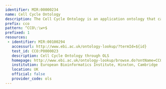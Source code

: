 ```yaml
---
identifier: MIR:00000234
name: Cell Cycle Ontology
description: The Cell Cycle Ontology is an application ontology that captures and integrates detailed knowledge on the cell cycle process.
prefix: cco
pattern: ^CCO\:\w+$
prefixed: 1
resources:
 - identifier: MIR:00100294
   accessurl: http://www.ebi.ac.uk/ontology-lookup/?termId=${id}
   test_id: CCO:P0000023
   description: Cell Cycle Ontology through OLS
   homepage: http://www.ebi.ac.uk/ontology-lookup/browse.do?ontName=CCO
   institution: European Bioinformatics Institute, Hinxton, Cambridge
   location: UK
   official: false
   provider_code: ols
---
```

